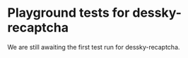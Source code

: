 # Playground tests for dessky-recaptcha
We are still awaiting the first test run for dessky-recaptcha.
